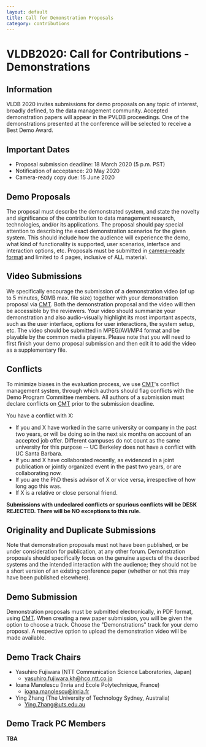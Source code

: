 ```yaml
---
layout: default
title: Call for Demonstration Proposals
category: contributions
---
```


# VLDB2020: Call for Contributions - Demonstrations

## Information

VLDB 2020 invites submissions for demo proposals on any topic of interest, broadly defined, to the data management community. Accepted demonstration papers will appear in the PVLDB proceedings. One of the demonstrations presented at the conference will be selected to receive a Best Demo Award.

## Important Dates

* Proposal submission deadline:  18 March 2020 (5 p.m. PST)
* Notification of acceptance: 20 May 2020
* Camera-ready copy due:  15 June 2020

## Demo Proposals

The proposal must describe the demonstrated system, and state the novelty and significance of the contribution to data management research, technologies, and/or its applications. The proposal should pay special attention to describing the exact demonstration scenarios for the given system. This should include how the audience will experience the demo, what kind of functionality is supported, user scenarios, interface and interaction options, etc. Proposals must be submitted in [camera-ready format](https://vldb2020.org/formatting-guidelines.html) and limited to 4 pages, inclusive of ALL material.

## Video Submissions

We specifically encourage the submission of a demonstration video (of up to 5 minutes, 50MB max. file size) together with your demonstration proposal via [CMT](https://cmt3.research.microsoft.com/VLDB2020/). Both the demonstration proposal and the video will then be accessible by the reviewers. Your video should summarize your demonstration and also audio-visually highlight its most important aspects, such as the user interface, options for user interactions, the system setup, etc. The video should be submitted in MPEG/AVI/MP4 format and be playable by the common media players. Please note that you will need to first finish your demo proposal submission and then edit it to add the video as a supplementary file.

## Conflicts

To minimize biases in the evaluation process, we use [CMT](https://cmt3.research.microsoft.com/VLDB2020/)'s conflict management system, through which authors should flag conflicts with the Demo Program Committee members. All authors of a submission must declare conflicts on [CMT](https://cmt3.research.microsoft.com/VLDB2020/) prior to the submission deadline.

You have a conflict with X:
* If you and X have worked in the same university or company in the past two years, or will be doing so in the next six months on account of an accepted job offer. Different campuses do not count as the same university for this purpose -- UC Berkeley does not have a conflict with UC Santa Barbara.
* If you and X have collaborated recently, as evidenced in a joint publication or jointly organized event in the past two years, or are collaborating now.
* If you are the PhD thesis advisor of X or vice versa, irrespective of how long ago this was.
* If X is a relative or close personal friend.

**Submissions with undeclared conflicts or spurious conflicts will be DESK REJECTED. There will be NO exceptions to this rule.**

## Originality and Duplicate Submissions

Note that demonstration proposals must not have been published, or be under consideration for publication, at any other forum. Demonstration proposals should specifically focus on the genuine aspects of the described systems and the intended interaction with the audience; they should not be a short version of an existing conference paper (whether or not this may have been published elsewhere).

## Demo Submission

Demonstration proposals must be submitted electronically, in PDF format, using [CMT](https://cmt3.research.microsoft.com/VLDB2020/). When creating a new paper submission, you will be given the option to choose a track. Choose the "Demonstrations" track for your demo proposal. A respective option to upload the demonstration video will be made available.

## Demo Track Chairs

* Yasuhiro Fujiwara (NTT Communication Science Laboratories, Japan)
  * <yasuhiro.fujiwara.kh@hco.ntt.co.jp>
* Ioana Manolescu (Inria and Ecole Polytechnique, France)
  * <ioana.manolescu@inria.fr>
* Ying Zhang (The University of Technology Sydney, Australia)
  * <Ying.Zhang@uts.edu.au>

## Demo Track PC Members

**TBA**
